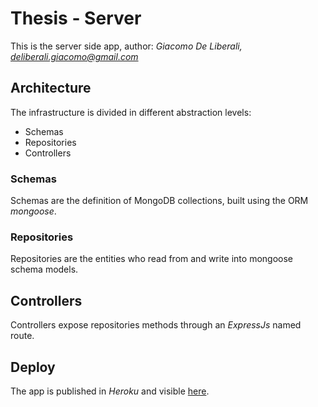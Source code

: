 # Thesis - Server
This is the server side app, author: *Giacomo De Liberali, deliberali.giacomo@gmail.com*

## Architecture
The infrastructure is divided in different abstraction levels:
- Schemas
- Repositories
- Controllers

### Schemas
Schemas are the definition of MongoDB collections, built using the ORM *mongoose*.

### Repositories
Repositories are the entities who read from and write into mongoose schema models.

## Controllers
Controllers expose repositories methods through an *ExpressJs* named route.


## Deploy 
The app is published in *Heroku* and visible [here](https://arcane-tundra-32042.herokuapp.com/).



